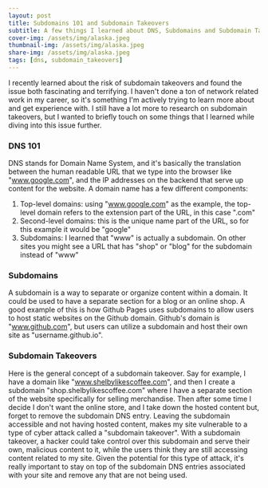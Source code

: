 ```yaml
---
layout: post
title: Subdomains 101 and Subdomain Takeovers
subtitle: A few things I learned about DNS, Subdomains and Subdomain Takeovers 
cover-img: /assets/img/alaska.jpeg
thumbnail-img: /assets/img/alaska.jpeg
share-img: /assets/img/alaska.jpeg
tags: [dns, subdomain_takeovers]
---
```


I recently learned about the risk of subdomain takeovers and found the issue both fascinating and terrifying. I haven't done a ton of network related work in my career, so it's something I'm actively trying to learn more about and get experience with. I still have a lot more to research on subdomain takeovers, but I wanted to briefly touch on some things that I learned while diving into this issue further.

### DNS 101
DNS stands for Domain Name System, and it's basically the translation between the human readable URL that we type into the browser like "www.google.com", and the IP addresses on the backend that serve up content for the website. A domain name has a few different components:
1. Top-level domains: using "www.google.com" as the example, the top-level domain refers to the extension part of the URL, in this case ".com"
2. Second-level domains: this is the unique name part of the URL, so for this example it would be "google"
3. Subdomains: I learned that "www" is actually a subdomain. On other sites you might see a URL that has "shop" or "blog" for the subdomain instead of "www"

### Subdomains
A subdomain is a way to separate or organize content within a domain. It could be used to have a separate section for a blog or an online shop. A good example of this is how Github Pages uses subdomains to allow users to host static websites on the Github domain. Github's domain is "www.github.com", but users can utilize a subdomain and host their own site as "username.github.io".

### Subdomain Takeovers
Here is the general concept of a subdomain takeover. Say for example, I have a domain like "www.shelbylikescoffee.com", and then I create a subdomain "shop.shelbylikescoffee.com" where I have a separate section of the website specifically for selling merchandise. Then after some time I decide I don't want the online store, and I take down the hosted content but, forget to remove the subdomain DNS entry. Leaving the subdomain accessible and not having hosted content, makes my site vulnerable to a type of cyber attack called a "subdomain takeover". With a subdomain takeover, a hacker could take control over this subdomain and serve their own, malicious content to it, while the users think they are still accessing content related to my site. Given the potential for this type of attack, it's really important to stay on top of the subdomain DNS entries associated with your site and remove any that are not being used.
